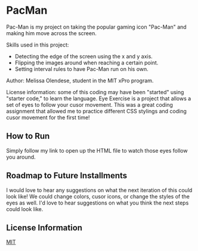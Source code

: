 # PacMan
Pac-Man is my project on taking the popular gaming icon "Pac-Man" and making him move across the screen.

Skills used in this project:
 - Detecting the edge of the screen using the x and y axis.
 - Flipping the images around when reaching a certain point.
 - Setting interval rules to have Pac-Man run on his own.
 
 Author: Melissa Olendese, student in the MIT xPro program.
 
 License information: some of this coding may have been "started" using "starter code," to learn the language.
 Eye Exercise is a project that allows a set of eyes to follow your cusor movement.  This was a great coding assignment that allowed me to practice different CSS stylings and coding cusor movement for the first time!
## How to Run
Simply follow my link to open up the HTML file to watch those eyes follow you around.
## Roadmap to Future Installments
I would love to hear any suggestions on what the next iteration of this could look like!  We could change colors, cusor icons, or change the styles of the eyes as well.  I'd love to hear suggestions on what you think the next steps could look like.
## License Information
[MIT](https://choosealicense.com/licenses/mit/)

